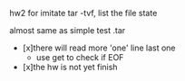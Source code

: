 hw2 for imitate tar -tvf, list the file state

almost same as simple test .tar

- [x]there will read more 'one' line last one
    * use get to check if EOF
- [x]the hw is not yet finish
